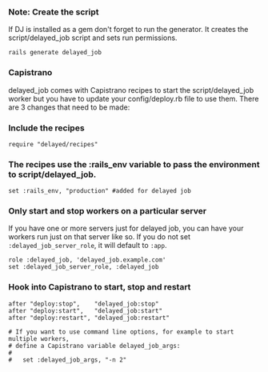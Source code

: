 ### Note: Create the script

If DJ is installed as a gem don't forget to run the generator. It creates the script/delayed_job script and sets run permissions.

    rails generate delayed_job

### Capistrano

delayed_job comes with Capistrano recipes to start the script/delayed_job worker but you have to update your config/deploy.rb file to use them. There are 3 changes that need to be made:

### Include the recipes  

    require "delayed/recipes"  

### The recipes use the :rails_env variable to pass the environment to script/delayed_job.   
    set :rails_env, "production" #added for delayed job  

### Only start and stop workers on a particular server

If you have one or more servers just for delayed job, you can have your workers run just on that server like so. If you do not set `:delayed_job_server_role`, it will default to `:app`.

    role :delayed_job, 'delayed_job.example.com'
    set :delayed_job_server_role, :delayed_job

### Hook into Capistrano to start, stop and restart  

    after "deploy:stop",    "delayed_job:stop"
    after "deploy:start",   "delayed_job:start"
    after "deploy:restart", "delayed_job:restart"

    # If you want to use command line options, for example to start multiple workers,
    # define a Capistrano variable delayed_job_args:
    #
    #   set :delayed_job_args, "-n 2"
